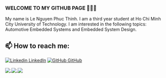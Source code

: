 ### WELCOME TO MY GITHUB PAGE 👋👋👋
My name is Le Nguyen Phuc Thinh. I am a third year student at Ho Chi Minh City University of Technology. I am interested in the following topics: Automotive Embedded Systems and Embedded System Design.<br>
## 📫 How to reach me: 

[![Linkedin](https://i.stack.imgur.com/gVE0j.png) LinkedIn](https://www.linkedin.com/in/lenguyenphucthinh/) [![GitHub](https://i.stack.imgur.com/tskMh.png) GitHub](https://github.com/ThinhCSE-HCMUT)


<a href="https://github.com/LELOCQUOCTHINH/Smart_Traffic_Light">
  <!-- Change the `github-readme-stats.anuraghazra1.vercel.app` to `github-readme-stats.vercel.app`  -->
  <img align="center" src="https://github-readme-stats.vercel.app/api/pin/?username=LELOCQUOCTHINH&repo=Smart_Traffic_Light&theme=gruvbox" />
</a>   
<a href="https://github.com/ThinhCSE-HCMUT/Smart-Card-Scanning">
  <!-- Change the `github-readme-stats.anuraghazra1.vercel.app` to `github-readme-stats.vercel.app`  -->
  <img align="center" src="https://github-readme-stats.vercel.app/api/pin/?username=ThinhCSE-HCMUT&repo=Smart-Card-Scanning&theme=merko"/>
</a>
<a href="https://github.com/thienhihihihi/ltw">
  <!-- Change the `github-readme-stats.anuraghazra1.vercel.app` to `github-readme-stats.vercel.app`  -->
  <img align="center" src="https://github-readme-stats.vercel.app/api/pin/?username=thienhihihihi&repo=ltw&theme=merko" />
</a>
